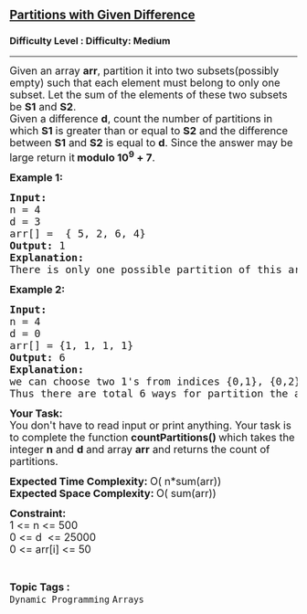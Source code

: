 <h2><a href="https://www.geeksforgeeks.org/problems/partitions-with-given-difference/0">Partitions with Given Difference</a></h2><h3>Difficulty Level : Difficulty: Medium</h3><hr><div class="problems_problem_content__Xm_eO"><p><span style="font-size: 18px;">Given an array <strong>arr</strong>, partition it into two subsets(possibly empty) such that each element must belong to only one subset. Let the sum of the elements of these two subsets be <strong>S1</strong> and <strong>S2</strong>.&nbsp;<br></span><span style="font-size: 18px;">Given a difference <strong>d</strong>, count the number of partitions in which <strong>S1</strong> is greater than or equal to <strong>S2</strong> and the difference between <strong>S1</strong> and <strong>S2</strong> is equal to <strong>d</strong>. Since the answer may be large return it<strong> modulo 10<sup>9</sup>&nbsp;+ 7</strong>.</span></p>
<p><strong><span style="font-size: 18px;">Example 1:</span></strong></p>
<pre><span style="font-size: 18px;"><strong>Input:</strong>
n = 4<br>d = 3
arr[] =  { 5, 2, 6, 4}
<strong>Output: </strong>1
<strong>Explanation:
</strong>There is only one possible partition of this array. Partition : {6, 4}, {5, 2}. The subset difference between subset sum is: (6 + 4) - (5 + 2) = 3.</span></pre>
<p><strong><span style="font-size: 18px;">Example 2:</span></strong></p>
<pre><span style="font-size: 18px;"><strong>Input:
</strong>n = 4<br>d = 0 <br>arr[] = {1, 1, 1, 1} <br><strong>Output:</strong> 6 <br><strong>Explanation:</strong><br>we can choose two 1's from indices {0,1}, {0,2}, {0,3}, {1,2}, {1,3}, {2,3} and put them in S1 and remaning two 1's in S2.<br>Thus there are total 6 ways for partition the array arr. </span></pre>
<p><strong><span style="font-size: 18px;">Your Task:</span></strong><br><span style="font-size: 18px;">You don't have to read input or print anything. Your task is to complete the function&nbsp;<strong>countPartitions()&nbsp;</strong>which takes the integer&nbsp;<strong>n</strong>&nbsp;and <strong>d</strong> and array <strong>arr</strong> and returns the count of partitions.</span></p>
<p><span style="font-size: 18px;"><strong style="font-size: medium;"><span style="font-size: 18px;">Expected Time Complexity:&nbsp;</span></strong><span>O( n*sum(arr))</span><br style="font-size: medium;"><strong style="font-size: medium;"><span style="font-size: 18px;">Expected Space Complexity:&nbsp;</span></strong><span>O( sum(arr))</span></span></p>
<p><strong><span style="font-size: 18px;">Constraint:</span></strong><br><span style="font-size: 18px;">1 &lt;= n &lt;= 500<br>0 &lt;= d&nbsp; &lt;= 25000<br>0 &lt;= arr[i] &lt;= 50</span></p></div><br><p><span style=font-size:18px><strong>Topic Tags : </strong><br><code>Dynamic Programming</code>&nbsp;<code>Arrays</code>&nbsp;